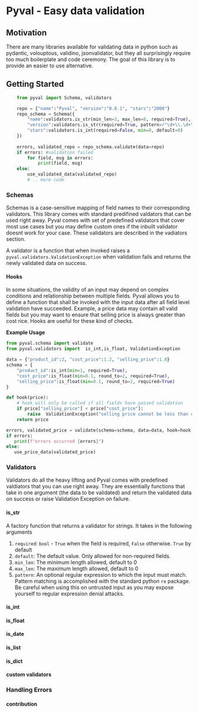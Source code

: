 # Pyval - Easy data validation 

## Motivation 
There are many libraries available for validating data in python such as pydantic, volouptous, validino, jsonvalidator,
but they all surprisingly require too much boilerplate and code ceremony. The goal of this library is to provide an
easier to use alternative. 


## Getting Started

```python
    from pyval import Schema, validators

    repo = {"name":"Pyval", "version":"0.0.1", "stars":"2000"} 
    repo_schema = Schema({
        "name":validators.is_str(min_len=3, max_len=8, required=True),
        "version":validators.is_str(required=True, pattern=r"\d+\\.\d+\\.\d+"),
        "stars":validators.is_int(required=False, min=0, default=0)
    })
    
    errors, validated_repo = repo_schema.validate(data=repo)
    if errors: #validation failed
        for field, msg in errors:
            print(field, msg)
    else:
        use_validated_data(validated_repo)
        # .. more code
```

### Schemas
Schemas is a case-sensitive mapping of field names to their corresponding validators. This library comes with standard
predifined valdators that can be used right away. Pyval comes with set of predefined validators that cover most use
cases but you may define custom ones if the inbuilt validator doesnt work for your case. These validators are described
in the vadiators section.

A validator is a function that when invoked raises a `pyval.validators.ValidationException` when validation fails and 
returns the newly validated data on success. 

#### Hooks
In some situations, the validity of an input may depend on complex conditions and relationship between multiple fields.
Pyval allows you to define a function that shall be invoked with the input data after all field level validation have
succeeded. Example, a price data may contain all valid fields but you may want to ensure that selling price is always
greater than cost rice. Hooks are useful for these kind of checks. 

**Example Usage**
```python
from pyval.schema import validate
from pyval.validators import  is_int,is_float, ValidationException

data = {"product_id":2, "cost_price":1.2, "selling_price":1.8}
schema = {
    "product_id":is_int(min=1, required=True),
    "cost_price":is_float(min=0.1, round_to=2, required=True), 
    "selling_price":is_float(min=0.1, round_to=2, required=True)
}

def hook(price): 
    # hook will only be called if all fields have passed validation 
    if price["selling_price"] < price["cost_price"]:
        raise  ValidationException("selling price cannot be less than cost price")
    return price

errors, validated_price = validate(schema=schema, data=data, hook=hook)
if errors:
   print(f"errors occurred {errors}")
else:
   use_price_data(validated_price)
```

### Validators
Validators do all the heavy lifting and Pyval comes with predefined valdiators that you can use right away.
They are essentially functions that take in one argument (the data to be validated) and return the validated data on
success or raise Validation Exception on failure. 

#### is_str 
A factory function that returns a validator for strings. It takes in the following arguments

1. `required`: `bool` - `True` when the field is required, `False` otherwise. `True` by default
2. `default`: The default value. Only allowed for non-required fields. 
3. `min_len`: The minimum length allowed, default to 0 
4. `max_len`: The maximum length allowed, default to 0
5. `pattern`: An optional regular expression to which the input must match. Pattern matching is accomplished with 
              the standard python `re` package.  Be careful when using this on untrusted input as you may expose
              yourself to regular expression denial attacks. 

#### is_int

#### is_float

#### is_date

#### is_list

#### is_dict

#### custom validators

### Handling Errors 


#### contribution

